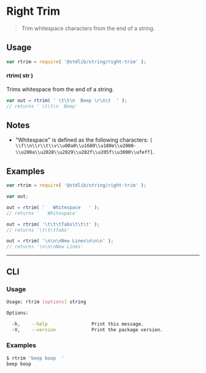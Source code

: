 # Right Trim

> Trim whitespace characters from the end of a string.

<section class="usage">

## Usage

``` javascript
var rtrim = require( '@stdlib/string/right-trim' );
```

#### rtrim( str )

Trims whitespace from the end of a string.

``` javascript
var out = rtrim( ' \t\t\n  Beep \r\n\t  ' );
// returns ' \t\t\n  Beep'
```

</section>

<!-- /.usage -->


<section class="notes">

## Notes

* "Whitespace" is defined as the following characters: `[ \\f\\n\\r\\t\\v\\u00a0\\u1680\\u180e\\u2000-\\u200a\\u2028\\u2029\\u202f\\u205f\\u3000\\ufeff]`.

</section>

<!-- /.notes -->


<section class="examples">

## Examples

``` javascript
var rtrim = require( '@stdlib/string/right-trim' );

var out;

out = rtrim( '   Whitespace   ' );
// returns '   Whitespace'

out = rtrim( '\t\t\tTabs\t\t\t' );
// returns '\t\t\tTabs'

out = rtrim( '\n\n\nNew Lines\n\n\n' );
// returns '\n\n\nNew Lines'
```

</section>

<!-- /.examples -->


---

<section class="cli">

## CLI

<section class="usage">

### Usage

``` bash
Usage: rtrim [options] string

Options:

  -h,    --help                Print this message.
  -V,    --version             Print the package version.
```

</section>

<!-- /.usage -->


<section class="examples">

### Examples

``` bash
$ rtrim 'beep boop  '
beep boop
```

</section>

<!-- /.examples -->

</section>

<!-- /.cli -->


<section class="links">

</section>

<!-- /.links -->
